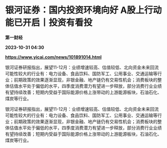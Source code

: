 # 银河证券：国内投资环境向好 A股上行动能已开启丨投资有看投
**第一财经**

**2023-10-31 04:30**

**https://www.yicai.com/news/101891014.html**

银河证券研报指出，展望11-12月：业绩增速较高、估值较低、北向资金未来回流可能性较大的行业有：电力设备、食品饮料、国防军工、公用事业、交通运输等行业；前期政策的效果逐渐显现，非银金融、地产链仍有交易性机会；消费板块的整体估值水平处于偏低的水平，四季度消费潜力有望进一步释放，部分消费行业业绩有望持续改善；短期内受益于国际能源价格上涨带动的上游能源板块，石油石化、煤炭等行业。

银河证券研报指出，展望11-12月：业绩增速较高、估值较低、北向资金未来回流可能性较大的行业有：电力设备、食品饮料、国防军工、公用事业、交通运输等行业；前期政策的效果逐渐显现，非银金融、地产链仍有交易性机会；消费板块的整体估值水平处于偏低的水平，四季度消费潜力有望进一步释放，部分消费行业业绩有望持续改善；短期内受益于国际能源价格上涨带动的上游能源板块，石油石化、煤炭等行业。
